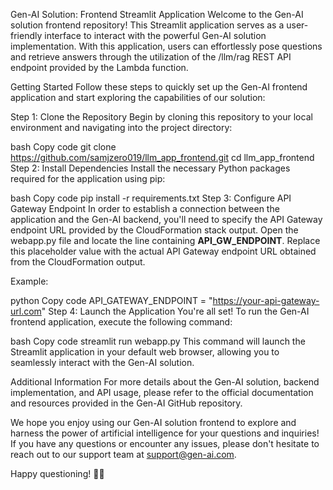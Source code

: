 Gen-AI Solution: Frontend Streamlit Application
Welcome to the Gen-AI solution frontend repository! This Streamlit application serves as a user-friendly interface to interact with the powerful Gen-AI solution implementation. With this application, users can effortlessly pose questions and retrieve answers through the utilization of the /llm/rag REST API endpoint provided by the Lambda function.

Getting Started
Follow these steps to quickly set up the Gen-AI frontend application and start exploring the capabilities of our solution:

Step 1: Clone the Repository
Begin by cloning this repository to your local environment and navigating into the project directory:

bash
Copy code
git clone https://github.com/samjzero019/llm_app_frontend.git
cd llm_app_frontend
Step 2: Install Dependencies
Install the necessary Python packages required for the application using pip:

bash
Copy code
pip install -r requirements.txt
Step 3: Configure API Gateway Endpoint
In order to establish a connection between the application and the Gen-AI backend, you'll need to specify the API Gateway endpoint URL provided by the CloudFormation stack output. Open the webapp.py file and locate the line containing **API_GW_ENDPOINT**. Replace this placeholder value with the actual API Gateway endpoint URL obtained from the CloudFormation output.

Example:

python
Copy code
API_GATEWAY_ENDPOINT = "https://your-api-gateway-url.com"
Step 4: Launch the Application
You're all set! To run the Gen-AI frontend application, execute the following command:

bash
Copy code
streamlit run webapp.py
This command will launch the Streamlit application in your default web browser, allowing you to seamlessly interact with the Gen-AI solution.

Additional Information
For more details about the Gen-AI solution, backend implementation, and API usage, please refer to the official documentation and resources provided in the Gen-AI GitHub repository.

We hope you enjoy using our Gen-AI solution frontend to explore and harness the power of artificial intelligence for your questions and inquiries! If you have any questions or encounter any issues, please don't hesitate to reach out to our support team at support@gen-ai.com.

Happy questioning! 🧠🤖

